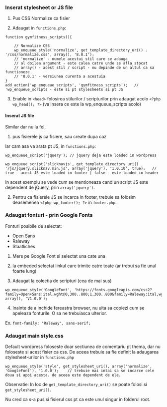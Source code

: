 ### Inserat stylesheet or JS file

1. Pus CSS Normalize ca fisier
   

2. Adaugat in `functions.php`:

```
function gymfitness_scripts(){

    // Normalize CSS
    wp_enqueue_style('normalize', get_template_directory_uri() . '/css/normalize.css', array(), '8.0.1');
    // 'normalize' - numele acestui stil care se adauga
    // al doilea argument - este calea catre unde se afla stocat
    // array() - acest stil / script - nu depinde de un altul ca sa functioneze
    // '8.0.1' - versiunea curenta a acestuia 
}
add_action('wp_enqueue_scripts', 'gymfitness_scripts');   // 'wp_enqueue_scripts - este si pt stylesheets si pt JS
```

3. Enable in `<head>` folosirea stilurilor / scripturilor prin adaugat acolo `<?php wp_head(); ?>` (va insera ce este la wp_enqueue_scripts acolo)


#### Inserat JS file

Similar dar nu la fel,

1. pus fisierele js ca fisiere, sau create dupa caz

Iar cam asa va arata pt JS, in `functions.php`:

```
wp_enqueue_script('jquery'); // jquery deja este loaded in wordpress

wp_enqueue_script('slicknavjs', get_template_directory_uri() . '/js/jquery.slicknav.min.js', array('jquery'), '1.0.10', true);   // true - acest JS este loaded in footer | false - este loaded in header
```

In acest exemplu se vede cum se mentioneaza cand un script JS este dependent de jQuery, prin `array('jquery')`.

2. Pentru ca fisierele JS se incarca in footer, trebuie sa folosim deasemenea `<?php wp_footer(); ?>` in `footer.php`.


### Adaugat fonturi - prin Google Fonts

Fonturi posibile de selectat:
- Open Sans
- Raleway
- Staatliches

1. Mers pe Google Font si selectat una cate una
2. la embeded selectat linkul care trimite catre toate (ar trebui sa fie unul foarte lung)

3. Adaugat la colectia de scripturi (cea de mai sus)

```
wp_enqueue_style('GoogleFont', 'https://fonts.googleapis.com/css2?family=Open+Sans:ital,wght@0,300..800;1,300..800&family=Raleway:ital,wght@0,100..900;1,100..900&family=Staatliches&display=swap', array(), 'V1.0.0');
```

4. Inainte de a inchide fereastra browser, nu uita sa copiezi cum se apeleaza fonturile. O sa ne trebuiasca ulterior.

Ex. `font-family: "Raleway", sans-serif;`


### Adaugat main style.css

Default wordpress foloseste doar sectiunea de comentariu pt thema, dar nu foloseste si acest fisier ca css.
De aceea trebuie sa fie definit la adaugarea stylesheet-urilor in `functions.php`

```
wp_enqueue_style('style', get_stylesheet_uri(), array('normalize', 'GoogleFont'), '1.0.0');    // trebuie mai intai sa se incarce cele doua si apoi acesta. de aceea este dependent de ele.
```

Observatie:
In loc de `get_template_directory_uri()` se poate folosi si `get_stylesheet_uri()`.

Nu cred ca s-a pus si fisierul css pt ca este unul singur in folderul root.

